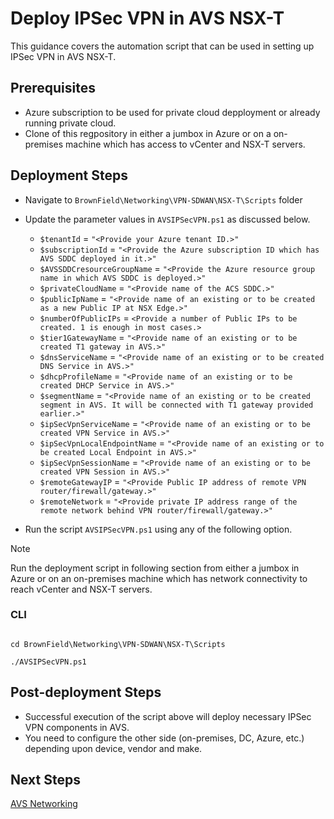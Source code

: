 # Deploy IPSec VPN in AVS NSX-T

This guidance covers the automation script that can be used in setting up IPSec VPN in AVS NSX-T.

## Prerequisites

* Azure subscription to be used for private cloud depployment or already running private cloud.
* Clone of this regpository in either a jumbox in Azure or on a on-premises machine which has access to vCenter and NSX-T servers.

## Deployment Steps

* Navigate to `BrownField\Networking\VPN-SDWAN\NSX-T\Scripts` folder
* Update the parameter values in `AVSIPSecVPN.ps1` as discussed below.
    * `$tenantId` = `"<Provide your Azure tenant ID.>"`
    * `$subscriptionId` = `"<Provide the Azure subscription ID which has AVS SDDC deployed in it.>"`
    * `$AVSSDDCresourceGroupName` = `"<Provide the Azure resource group name in which AVS SDDC is deployed.>"`
    * `$privateCloudName` = `"<Provide name of the ACS SDDC.>"`
    * `$publicIpName` = `"<Provide name of an existing or to be created as a new Public IP at NSX Edge.>"`
    * `$numberOfPublicIPs` = `<Provide a number of Public IPs to be created. 1 is enough in most cases.>`
    * `$tier1GatewayName` = `"<Provide name of an existing or to be created T1 gateway in AVS.>"`
    * `$dnsServiceName` = `"<Provide name of an existing or to be created DNS Service in AVS.>"`
    * `$dhcpProfileName` = `"<Provide name of an existing or to be created DHCP Service in AVS.>"`
    * `$segmentName` = `"<Provide name of an existing or to be created segment in AVS. It will be connected with T1 gateway provided earlier.>"`
    * `$ipSecVpnServiceName` = `"<Provide name of an existing or to be created VPN Service in AVS.>"`
    * `$ipSecVpnLocalEndpointName` = `"<Provide name of an existing or to be created Local Endpoint in AVS.>"`
    * `$ipSecVpnSessionName` = `"<Provide name of an existing or to be created VPN Session in AVS.>"`
    * `$remoteGatewayIP` = `"<Provide Public IP address of remote VPN router/firewall/gateway.>"`
    * `$remoteNetwork` = `"<Provide private IP address range of the remote network behind VPN router/firewall/gateway.>"`

* Run the script `AVSIPSecVPN.ps1` using any of the following option.

>[!NOTE]
>  Run the deployment script in following section from either a jumbox in Azure or on an on-premises machine which has network connectivity to reach vCenter and NSX-T servers.
>

### CLI
```pwsh

cd BrownField\Networking\VPN-SDWAN\NSX-T\Scripts

./AVSIPSecVPN.ps1
```

## Post-deployment Steps

* Successful execution of the script above will deploy necessary IPSec VPN components in AVS.
* You need to configure the other side (on-premises, DC, Azure, etc.) depending upon device, vendor and make. 

## Next Steps

[AVS Networking](../../../../BrownField/readme.md#avs-networking)
